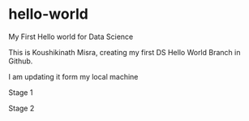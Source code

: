 # hello-world
My First Hello world for Data Science

This is Koushikinath Misra, creating my first DS Hello World Branch in Github.


I am updating it form my local machine

Stage 1


Stage 2